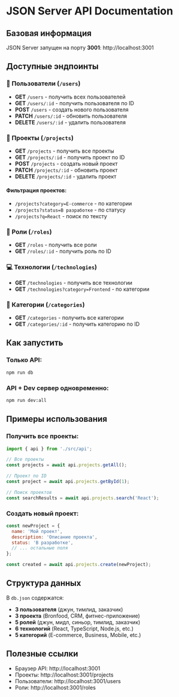 # JSON Server API Documentation

## Базовая информация

JSON Server запущен на порту **3001**: http://localhost:3001

## Доступные эндпоинты

### 👥 Пользователи (`/users`)

- **GET** `/users` - получить всех пользователей
- **GET** `/users/:id` - получить пользователя по ID
- **POST** `/users` - создать нового пользователя
- **PATCH** `/users/:id` - обновить пользователя
- **DELETE** `/users/:id` - удалить пользователя

### 🚀 Проекты (`/projects`)

- **GET** `/projects` - получить все проекты
- **GET** `/projects/:id` - получить проект по ID
- **POST** `/projects` - создать новый проект
- **PATCH** `/projects/:id` - обновить проект
- **DELETE** `/projects/:id` - удалить проект

#### Фильтрация проектов:

- `/projects?category=E-commerce` - по категории
- `/projects?status=В разработке` - по статусу
- `/projects?q=React` - поиск по тексту

### 🎯 Роли (`/roles`)

- **GET** `/roles` - получить все роли
- **GET** `/roles/:id` - получить роль по ID

### 💻 Технологии (`/technologies`)

- **GET** `/technologies` - получить все технологии
- **GET** `/technologies?category=Frontend` - по категории

### 📂 Категории (`/categories`)

- **GET** `/categories` - получить все категории
- **GET** `/categories/:id` - получить категорию по ID

## Как запустить

### Только API:

```bash
npm run db
```

### API + Dev сервер одновременно:

```bash
npm run dev:all
```

## Примеры использования

### Получить все проекты:

```javascript
import { api } from './src/api';

// Все проекты
const projects = await api.projects.getAll();

// Проект по ID
const project = await api.projects.getById(1);

// Поиск проектов
const searchResults = await api.projects.search('React');
```

### Создать новый проект:

```javascript
const newProject = {
  name: 'Мой проект',
  description: 'Описание проекта',
  status: 'В разработке',
  // ... остальные поля
};

const created = await api.projects.create(newProject);
```

## Структура данных

В `db.json` содержатся:

- **3 пользователя** (джун, тимлид, заказчик)
- **3 проекта** (Bronfood, CRM, фитнес-приложение)
- **5 ролей** (джун, мидл, синьор, тимлид, заказчик)
- **6 технологий** (React, TypeScript, Node.js, etc.)
- **5 категорий** (E-commerce, Business, Mobile, etc.)

## Полезные ссылки

- Браузер API: http://localhost:3001
- Проекты: http://localhost:3001/projects
- Пользователи: http://localhost:3001/users
- Роли: http://localhost:3001/roles

